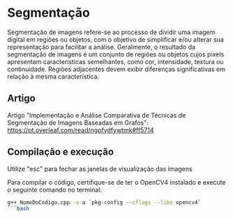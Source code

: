 # Segmentação
Segmentação de imagens refere-se ao processo de dividir uma imagem digital em regiões ou objetos, com o objetivo de simplificar e/ou alterar sua representação para facilitar a análise. Geralmente, o resultado da segmentação de imagens é um conjunto de regiões ou objetos cujos pixels apresentam características semelhantes, como cor, intensidade, textura ou continuidade. Regiões adjacentes devem exibir diferenças significativas em relação à mesma característica.

## Artigo


Artigo "Implementação e Análise Comparativa de Técnicas de Segmentação de Imagens Baseadas em Grafos": 
https://pt.overleaf.com/read/ngpfydfywtmk#ff5714

## Compilação e execução

Utilize "esc" para fechar as janelas de visualização das imagens

Para compilar o código, certifique-se de ter o OpenCV4 instalado e execute o seguinte comando no terminal:

```bash
g++ NomeDoCodigo.cpp -o a `pkg-config --cflags --libs opencv4`
```bash